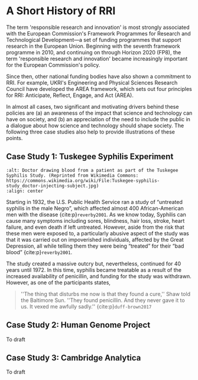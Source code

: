 # A Short History of RRI

The term 'responsible research and innovation' is most strongly associated with the European Commission's Framework Programmes for Research and Technological Development—a set of funding programmes that support research in the European Union. Beginning with the seventh framework programme in 2010, and continuing on through Horizon 2020 (FP8), the term 'responsible research and innovation' became increasingly important for the European Commission's policy.

Since then, other national funding bodies have also shown a commitment to RRI. For example, UKRI's Engineering and Physical Sciences Research Council have developed the AREA framework, which sets out four principles for RRI: Anticipate, Reflect, Engage, and Act (AREA).

In almost all cases, two significant and motivating drivers behind these policies are (a) an awareness of the impact that science and technology can have on society, and (b) an appreciation of the need to include the public in a dialogue about how science and technology should shape society. The following three case studies also help to provide illustrations of these points.

## Case Study 1: Tuskegee Syphilis Experiment

```{image} /images/photos/tuskegee.jpeg
:alt: Doctor drawing blood from a patient as part of the Tuskegee Syphilis Study. (Reprinted from Wikimedia Commons: https://commons.wikimedia.org/wiki/File:Tuskegee-syphilis-study_doctor-injecting-subject.jpg)
:align: center
```

Starting in 1932, the U.S. Public Health Service ran a study of “untreated syphilis in the male Negro”, which affected almost 400 African-American men with the disease {cite:p}`reverby2001`. As we know today, Syphilis can cause many symptoms including sores, blindness, hair loss, stroke, heart failure, and even death if left untreated. However, aside from the risk that these men were exposed to, a particularly abusive aspect of the study was that it was carried out on impoverished individuals, affected by the Great Depression, all while telling them they were being “treated” for their “bad blood” {cite:p}`reverby2001`.

The study created a massive outcry but, nevertheless, continued for 40 years until 1972. In this time, syphilis became treatable as a result of the increased availability of penicillin, and funding for the study was withdrawn. However, as one of the participants states,

> ''The thing that disturbs me now is that they found a cure,'' Shaw told the Baltimore Sun. ''They found penicillin. And they never gave it to us. It vexed me awfully sadly.'' {cite:p}`duff-brown2017`

<!-- The outcry over the study, which affected approximately 399 African-American men with the disease and 201 controls, led to a lawsuit, Senate hearings, a federal investigation, and new rules about informed consent. It provided a powerful metaphor for racism, ethical mistakes, and the danger of state-run medical research. It has also generated rumors, historical monographs, videos, documentaries, plays, poems, music, a movie, photo-montages, a surgeon general’s nomination hearings, a presidential apology, a com- mon topic for IRB training, new memorials, and a National Bioethics Institute -->

## Case Study 2: Human Genome Project

To draft

## Case Study 3: Cambridge Analytica

To draft
